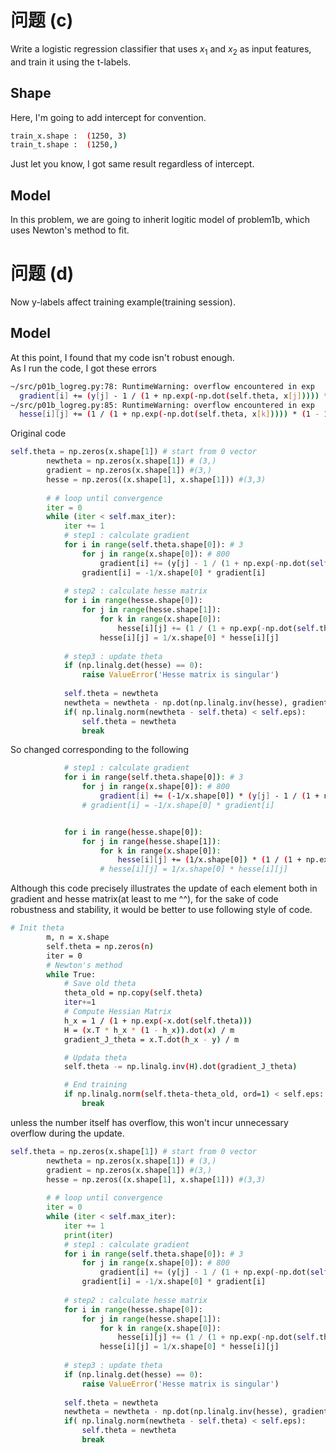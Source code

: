 # 问题 (c)
Write a logistic regression classifier that uses
$x_1$ and $x_2$ as input features, and train it using the t-labels.


## Shape
Here, I'm going to add intercept for convention.
```bash
train_x.shape :  (1250, 3)
train_t.shape :  (1250,)
```

Just let you know, I got same result regardless of intercept.  

## Model
In this problem, we are going to inherit logitic model of problem1b, which uses Newton's method to fit.

# 问题 (d)
Now y-labels affect training example(training session).  

## Model
At this point, I found that my code isn't robust enough.  
As I run the code, I got these errors  
```bash
~/src/p01b_logreg.py:78: RuntimeWarning: overflow encountered in exp
  gradient[i] += (y[j] - 1 / (1 + np.exp(-np.dot(self.theta, x[j])))) * x[j][i]
~/src/p01b_logreg.py:85: RuntimeWarning: overflow encountered in exp
  hesse[i][j] += (1 / (1 + np.exp(-np.dot(self.theta, x[k])))) * (1 - 1 / (1 + np.exp(-np.dot(self.theta,x[k])))) * x[k][i] * x[k][j]
```
Original code
```python
self.theta = np.zeros(x.shape[1]) # start from 0 vector
        newtheta = np.zeros(x.shape[1]) # (3,)
        gradient = np.zeros(x.shape[1]) #(3,)
        hesse = np.zeros((x.shape[1], x.shape[1])) #(3,3)
        
        # # loop until convergence
        iter = 0
        while (iter < self.max_iter):
            iter += 1
            # step1 : calculate gradient
            for i in range(self.theta.shape[0]): # 3
                for j in range(x.shape[0]): # 800
                    gradient[i] += (y[j] - 1 / (1 + np.exp(-np.dot(self.theta, x[j])))) * x[j][i]
                gradient[i] = -1/x.shape[0] * gradient[i]
                
            # step2 : calculate hesse matrix
            for i in range(hesse.shape[0]):
                for j in range(hesse.shape[1]):
                    for k in range(x.shape[0]):
                        hesse[i][j] += (1 / (1 + np.exp(-np.dot(self.theta, x[k])))) * (1 - 1 / (1 + np.exp(-np.dot(self.theta,x[k])))) * x[k][i] * x[k][j]
                    hesse[i][j] = 1/x.shape[0] * hesse[i][j]
            
            # step3 : update theta
            if (np.linalg.det(hesse) == 0):
                raise ValueError('Hesse matrix is singular')
            
            self.theta = newtheta
            newtheta = newtheta - np.dot(np.linalg.inv(hesse), gradient)
            if( np.linalg.norm(newtheta - self.theta) < self.eps):
                self.theta = newtheta
                break
```
So changed corresponding to the following  

```bash
            # step1 : calculate gradient
            for i in range(self.theta.shape[0]): # 3
                for j in range(x.shape[0]): # 800
                    gradient[i] += (-1/x.shape[0]) * (y[j] - 1 / (1 + np.exp(-np.dot(self.theta, x[j])))) * x[j][i]
                # gradient[i] = -1/x.shape[0] * gradient[i]


            for i in range(hesse.shape[0]):
                for j in range(hesse.shape[1]):
                    for k in range(x.shape[0]):
                        hesse[i][j] += (1/x.shape[0]) * (1 / (1 + np.exp(-np.dot(self.theta, x[k])))) * (1 - 1 / (1 + np.exp(-np.dot(self.theta,x[k])))) * x[k][i] * x[k][j]
                    # hesse[i][j] = 1/x.shape[0] * hesse[i][j]
```
Although this code precisely illustrates the update of each element both in gradient and hesse matrix(at least to me ^^), for the sake of code robustness and stability, it would be better to use following style of code.
```bash
# Init theta
        m, n = x.shape
        self.theta = np.zeros(n)
        iter = 0
        # Newton's method
        while True:
            # Save old theta
            theta_old = np.copy(self.theta)
            iter+=1
            # Compute Hessian Matrix
            h_x = 1 / (1 + np.exp(-x.dot(self.theta)))
            H = (x.T * h_x * (1 - h_x)).dot(x) / m
            gradient_J_theta = x.T.dot(h_x - y) / m

            # Updata theta
            self.theta -= np.linalg.inv(H).dot(gradient_J_theta)

            # End training
            if np.linalg.norm(self.theta-theta_old, ord=1) < self.eps:
                break
```
unless the number itself has overflow, this won't incur unnecessary overflow during the update.  

```python
self.theta = np.zeros(x.shape[1]) # start from 0 vector
        newtheta = np.zeros(x.shape[1]) # (3,)
        gradient = np.zeros(x.shape[1]) #(3,)
        hesse = np.zeros((x.shape[1], x.shape[1])) #(3,3)
        
        # # loop until convergence
        iter = 0
        while (iter < self.max_iter):
            iter += 1
            print(iter)
            # step1 : calculate gradient
            for i in range(self.theta.shape[0]): # 3
                for j in range(x.shape[0]): # 800
                    gradient[i] += (y[j] - 1 / (1 + np.exp(-np.dot(self.theta, x[j])))) * x[j][i]
                gradient[i] = -1/x.shape[0] * gradient[i]
                
            # step2 : calculate hesse matrix
            for i in range(hesse.shape[0]):
                for j in range(hesse.shape[1]):
                    for k in range(x.shape[0]):
                        hesse[i][j] += (1 / (1 + np.exp(-np.dot(self.theta, x[k])))) * (1 - 1 / (1 + np.exp(-np.dot(self.theta,x[k])))) * x[k][i] * x[k][j]
                    hesse[i][j] = 1/x.shape[0] * hesse[i][j]
            
            # step3 : update theta
            if (np.linalg.det(hesse) == 0):
                raise ValueError('Hesse matrix is singular')
            
            self.theta = newtheta
            newtheta = newtheta - np.dot(np.linalg.inv(hesse), gradient)
            if( np.linalg.norm(newtheta - self.theta) < self.eps):
                self.theta = newtheta
                break
```